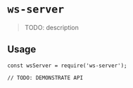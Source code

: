 # `ws-server`

> TODO: description

## Usage

```
const wsServer = require('ws-server');

// TODO: DEMONSTRATE API
```
